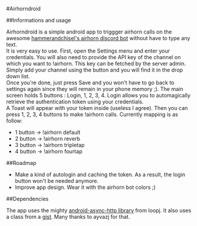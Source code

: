 #Airhorndroid

##Informations and usage

Airhorndroid is a simple android app to triggger airhorn calls on the awesome [hammerandchisel's airhorn discord bot](https://github.com/hammerandchisel/airhornbot) without have to type any text.  
It is very easy to use. First, open the Settings menu and enter your credentials. You will also need to provide the API key of the channel on which you want to !airhorn. This key can be fetched by the server admin.
Simply add your channel using the button and you will find it in the drop down list.  
Once you're done, just press Save and you won't have to go back to settings again since they will remain in your phone memory ;). 
The main screen holds 5 buttons : Login, 1, 2, 3, 4. Login allows you to automagically retrieve the authentication token using your credentials.  
A Toast will appear with your token inside (useless I agree). Then you can press 1, 2, 3, 4 buttons to make !airhorn calls. 
Currently mapping is as follow:
- 1 button -> !airhorn default
- 2 button -> !airhorn reverb
- 3 button -> !airhorn tripletap
- 4 button -> !airhorn fourtap

##Roadmap

- Make a kind of autologin and caching the token. As a result, the login button won't be needed anymore.
- Improve app design. Wear it with the airhorn bot colors ;)

##Dependencies

The app uses the mighty [android-async-http library](https://github.com/loopj/android-async-http) from loopj.
It also uses a class from a [gist](https://gist.github.com/ayvazj/6e8dcf689be7cec89579). Many thanks to ayvazj for that. 
